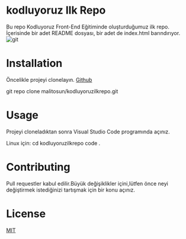 # kodluyoruz Ilk Repo
Bu repo Kodluyoruz Front-End Eğitiminde oluşturduğumuz ilk repo. İçerisinde bir adet README dosyası, bir adet de index.html barındırıyor.
![git](https://user-images.githubusercontent.com/100492170/155901884-071fa3ff-a26e-4845-88b6-916e8f4b5dad.png)
# Installation
Öncelikle projeyi clonelayın. [Github](https://github.com/malitosun/kodluyoruzilkrepo)

git repo clone malitosun/kodluyoruzilkrepo.git

# Usage
Projeyi cloneladıktan sonra Visual Studio Code programında açınız.

Linux için:
cd kodluyoruzilkrepo
code .

# Contributing
Pull requestler kabul edilir.Büyük değişiklikler içini,lütfen önce neyi değiştirmek istediğinizi tartışmak için bir konu açınız.

# License
[MIT](https://choosealicense.com/licenses/mit/)
